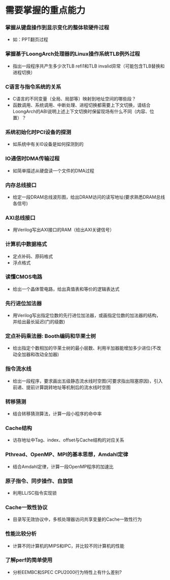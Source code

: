 # 需要掌握的重点能力
### 掌握从键盘操作到显示变化的整体软硬件过程
* 如：PPT翻页过程

### 掌握基于LoongArch处理器的Linux操作系统TLB例外过程
* 指出一段程序共产生多少次TLB refi1和TLB invalid异常（可能包含TLB替换和进程切换）

### C语言与指令系统的关系
* C语言的不同变量（全局、局部等）映射到地址空间的哪些段？
* 函数调用、系统调用、中断处理、进程切换都需要上下文切换，请结合LoongArch的ABI说明上述上下文切换时保留现场有什么不同（内容、位置）？

### 系统初始化时PCI设备的探测
* 如系统中有关I0设备是如何探测到的

### IO通信时DMA传输过程
* 如简单描述从硬盘读一个文件的DMA过程

### 内存总线接口
* 给定一段DRAM总线波形图，给出DRAM访问的读写地址(要求熟悉DRAM总线各信号)

### AXI总线接口
* 用Verilog写出AXI接口的RAM（给出AXI关键信号）

### 计算机中数据格式
* 定点补码、原码格式
* 浮点格式

### 读懂CMOS电路
* 给出一个晶体管电路，给出真值表和等价的逻辑表达式

### 先行进位加法器
* 用Verilog写出指定位数的先行进位加法器，或画指定位数的加法器的结构，并给出最长延迟(门的级数)

### 定点补码乘法器: Booth编码和华莱士树
* 给出指定个数相加的华莱士树的最小层数、利用半加器能增加多少进位(不改动全加器和改动全加器)

### 指令流水线
* 给出一段程序，要求画出五级静态流水线时空图(可要求指出阻塞原因)，引入前递、提前计算跳转地址等机制后的流水线时空图

### 转移猜测
* 结合转移猜测算法，计算一段小程序的命中率

### Cache结构
* 访存地址中Tag、index、offset与Cache结构的对应关系

### Pthread、OpenMP、MPI的基本思想，Amdahl定律
* 结合Amdahl定律，计算一段OpenMP程序的加速比

### 原子指令、同步操作、自旋锁
* 利用LL/SC指令实现锁

### Cache一致性协议
* 目录写无效协议中，多核处理器访问共享变量的Cache一致性行为

### 性能比较分析
* 计算不同计算机的MIPS和IPC，并比较不同计算机的性能

### 了解perf的简单使用
* 分析EEMBC和SPEC CPU2000行为特性上有什么差别?